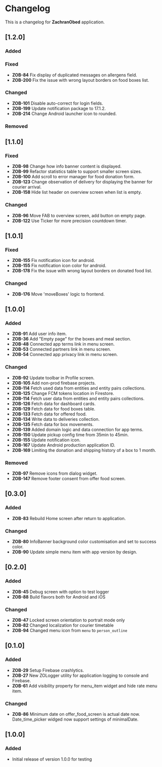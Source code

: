 # Changelog

This is a changelog for **ZachranObed** application.

## [1.2.0]
### Added

### Fixed
- **ZOB-84** Fix display of duplicated messages on allergens field.
- **ZOB-200** Fix the issue with wrong layout borders on food boxes list.

### Changed
- **ZOB-101** Disable auto-correct for login fields.
- **ZOB-199** Update notification package to 17.1.2.
- **ZOB-214** Change Android launcher icon to rounded.

### Removed

## [1.1.0]
### Fixed
- **ZOB-98** Change how info banner content is displayed.
- **ZOB-99** Refactor statistics table to support smaller screen sizes.
- **ZOB-100** Add scroll to error manager for food donation form.
- **ZOB-123** Change observation of delivery for displaying the banner for courier arrival.
- **ZOB-158** Hide list header on overview screen when list is empty.

### Changed
- **ZOB-96** Move FAB to overview screen, add button on empty page.
- **ZOB-122** Use Ticker for more precision countdown timer.

## [1.0.1]
### Fixed
- **ZOB-155** Fix notification icon for android.
- **ZOB-155** Fix notification icon color for android.
- **ZOB-178** Fix the issue with wrong layout borders on donated food list.

### Changed
- **ZOB-176** Move 'moveBoxes' logic to frontend.

## [1.0.0]
### Added
- **ZOB-91** Add user info item.
- **ZOB-36** Add "Empty page" for the boxes and meal section.
- **ZOB-48** Connected app terms link in menu screen.
- **ZOB-53** Connected partners link in menu screen.
- **ZOB-54** Connected app privacy link in menu screen.

### Changed
- **ZOB-92** Update toolbar in Profile screen.
- **ZOB-105** Add non-prod firebase projects.
- **ZOB-114** Fetch used data from entities and entity pairs collections.
- **ZOB-125** Change FCM tokens location in Firestore.
- **ZOB-114** Fetch user data from entities and entity pairs collections.
- **ZOB-126** Fetch data for dashboard cards.
- **ZOB-129** Fetch data for food boxes table.
- **ZOB-133** Fetch data for offered food.
- **ZOB-134** Write data to deliveries collection.
- **ZOB-135** Fetch data for box movements.
- **ZOB-139** Added domain logic and data connection for app terms.
- **ZOB-150** Update pickup config time from 35min to 45min.
- **ZOB-155** Update notification icon.
- **ZOB-167** Update Android production application ID.
- **ZOB-169** Limiting the donation and shipping history of a box to 1 month.

### Removed
- **ZOB-97** Remove icons from dialog widget.
- **ZOB-147** Remove footer consent from offer food screen.

## [0.3.0]
### Added
- **ZOB-83** Rebuild Home screen after return to application.

### Changed
- **ZOB-80** InfoBanner background color customisation and set to success color.
- **ZOB-90** Update simple menu item with app version by design.

## [0.2.0]
### Added
- **ZOB-45** Debug screen with option to test logger
- **ZOB-88** Build flavors both for Android and iOS

### Changed
- **ZOB-47** Locked screen orientation to portrait mode only
- **ZOB-82** Changed localization for courier timetable
- **ZOB-94** Changed menu icon from `menu` to `person_outline`

## [0.1.0]
### Added
- **ZOB-29** Setup Firebase crashlytics.
- **ZOB-27** New ZOLogger utility for application logging to console and Firebase.
- **ZOB-61** Add visibility property for menu_item widget and hide rate menu item.

### Changed
- **ZOB-86** Minimum date on offer_food_screen is actual date now. Date_time_picker widged now support settings of minimalDate.

## [1.0.0]
### Added
- Initial release of version 1.0.0 for testing
